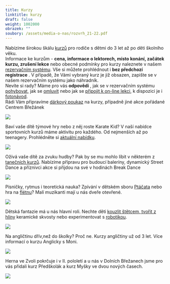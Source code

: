 ```yaml
---
title: Kurzy
linktitle: kurzy
draft: false
weight: 1002000
obrazek: ""
soubory: /assets/media-o-nas/rozvrh_21-22.pdf
---
```

Nabízíme širokou škálu [kurzů](https://brezanek.webooker.eu/Courses?semesterID=10483) pro rodiče s dětmi do 3 let až po děti školního věku.\
[](https://www.brezanek.cz/assets/media-o-nas/rozvrh_21-22_ii_pol.pdf)Informace ke kurzům - **cena, informace o lektorech, místo konání, začátek kurzu, zrušení lekce** nebo obecné podmínky pro kurzy naleznete v našem [rezervačním systému](https://brezanek.webooker.eu/). Vše si můžete prohlédnout i **bez předchozí registrace** . V případě, že Vámi vybraný kurz je již obsazen, zapište se v našem rezervačním systému jako náhradník.\
Nevíte si rady? Máme pro vás **odpovědi** , jak se v rezervačním systému [pohybovat](https://brezanek.webooker.eu/HtmlContent?contentType=1), jak se [omluvit](https://webooker.freshdesk.com/support/solutions/articles/19000065943-omluvy-a-n%C3%A1hrady-ze-strany-klienta-verze-pro-pc) nebo jak se [připojit k on-line lekci](</assets/media-o-nas/online lekce návod.pdf>), k dispozici je i [fotonávod](</assets/media-o-nas/online lekce návod1.pdf>).  \
Rádi Vám připravíme [dárkový poukaz](https://brezanek.webooker.eu/Courses?semesterID=10633) na kurzy, případně jiné akce pořádané Centrem Břežánek

![](/assets/media/1.jpg)

Baví vaše dítě týmové hry nebo z něj roste Karate Kid? V naší nabídce sportovních kurzů máme aktivitu pro každého. Od nejmenších až po teenagery. Prohlédněte si [aktuální nabídku](https://brezanek.webooker.eu/Courses?semesterID=10787).

![](/assets/media/2.jpg)

Ožívá vaše dítě za zvuku hudby? Pak by se mu mohlo líbit v některém z [tanečních kurzů](https://brezanek.webooker.eu/Courses?semesterID=10787).
Nabízíme přípravu pro budoucí baleríny, dynamický Street Dance a příznivci akce si přijdou na své v hodinách Break Dance

![](/assets/media/3.jpg)

Písničky, rytmus i teoretická nauka? Zpívání v dětském sboru [Ptáčata](https://brezanek.webooker.eu/Courses?semesterID=10787) nebo hra na [flétnu](https://brezanek.webooker.eu/Courses?semesterID=10787)?
Malí muzikanti mají u nás dveře otevřené.

![](/assets/media/4.jpg)

Dětská fantazie má u nás hlavní roli. Nechte děti [kouzlit štětcem](https://brezanek.webooker.eu/Courses?semesterID=10787),[ tvořit z hlíny](https://brezanek.webooker.eu/Courses?semesterID=10787) keramické skvosty nebo experimentovat s [robotikou](https://brezanek.webooker.eu/Courses?semesterID=10787).

![](/assets/media/5.jpg)

Na angličtinu dřív,než do školky? Proč ne. Kurzy angličtiny už od 3 let. Více informací o kurzu Anglicky s Moni.

![](/assets/media/baner_herna.jpg)

Herna ve Zvoli pokrčuje i v II. pololetí a  u nás v Dolních Břežanech jsme pro vás přidali kurz Předškolák a kurz Myšky ve dvou nových časech.

![](/assets/media/organizace_roku-1-.jpg)

![]()